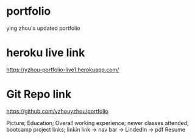 # portfolio
ying zhou's updated portfolio

# heroku live link
https://yzhou-portfolio-live1.herokuapp.com/

# Git Repo link
https://github.com/yzhouyzhou/portfolio

Picture;
Education;
Overall working experience;
newer classes attended;
bootcamp project links;
linkin link -> nav bar -> LindedIn ->
pdf Resume




